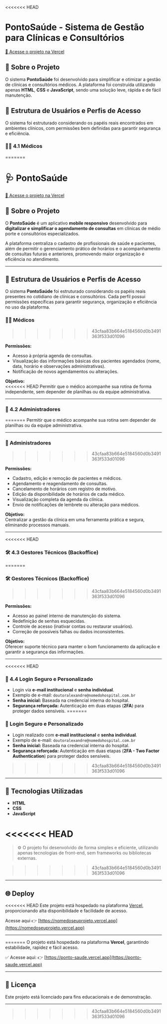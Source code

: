 <<<<<<< HEAD
# PontoSaúde - Sistema de Gestão para Clínicas e Consultórios

[🔗 Acesse o projeto na Vercel](https://nomedoseuprojeto.vercel.app)

## 🧠 Sobre o Projeto

O sistema **PontoSaúde** foi desenvolvido para simplificar e otimizar a gestão de clínicas e consultórios médicos. A plataforma foi construída utilizando apenas **HTML**, **CSS** e **JavaScript**, sendo uma solução leve, rápida e de fácil manutenção.

## 🔐 Estrutura de Usuários e Perfis de Acesso

O sistema foi estruturado considerando os papéis reais encontrados em ambientes clínicos, com permissões bem definidas para garantir segurança e eficiência.

### 👨‍⚕️ 4.1 Médicos
=======

# 🩺 PontoSaúde

[🔗 Acesse o projeto na Vercel](https://ponto-saude.vercel.app)

## 📱 Sobre o Projeto

O **PontoSaúde** é um aplicativo **mobile responsivo** desenvolvido para **digitalizar e simplificar o agendamento de consultas** em clínicas de médio porte e consultórios especializados.

A plataforma centraliza o cadastro de profissionais de saúde e pacientes, além de permitir o gerenciamento prático de horários e o acompanhamento de consultas futuras e anteriores, promovendo maior organização e eficiência no atendimento.

---

## 🔐 Estrutura de Usuários e Perfis de Acesso

O sistema **PontoSaúde** foi estruturado considerando os papéis reais presentes no cotidiano de clínicas e consultórios. Cada perfil possui permissões específicas para garantir segurança, organização e eficiência no uso da plataforma.

### 👨‍⚕️ Médicos
>>>>>>> 43cfaa83b664e5184560d0b3491363f533d01096

**Permissões:**
- Acesso à própria agenda de consultas.
- Visualização das informações básicas dos pacientes agendados (nome, data, horário e observações administrativas).
- Notificação de novos agendamentos ou alterações.

**Objetivo:**  
<<<<<<< HEAD
Permitir que o médico acompanhe sua rotina de forma independente, sem depender de planilhas ou da equipe administrativa.

---

### 🏢 4.2 Administradores
=======
Permitir que o médico acompanhe sua rotina sem depender de planilhas ou da equipe administrativa.

---

### 🏢 Administradores
>>>>>>> 43cfaa83b664e5184560d0b3491363f533d01096

**Permissões:**
- Cadastro, edição e remoção de pacientes e médicos.
- Agendamento e reagendamento de consultas.
- Cancelamento de horários com registro de motivo.
- Edição da disponibilidade de horários de cada médico.
- Visualização completa da agenda da clínica.
- Envio de notificações de lembrete ou alteração para médicos.

**Objetivo:**  
Centralizar a gestão da clínica em uma ferramenta prática e segura, eliminando processos manuais.

---

<<<<<<< HEAD
### 🛠️ 4.3 Gestores Técnicos (Backoffice)
=======
### 🛠️ Gestores Técnicos (Backoffice)
>>>>>>> 43cfaa83b664e5184560d0b3491363f533d01096

**Permissões:**
- Acesso ao painel interno de manutenção do sistema.
- Redefinição de senhas esquecidas.
- Controle de acesso (inativar contas ou restaurar usuários).
- Correção de possíveis falhas ou dados inconsistentes.

**Objetivo:**  
Oferecer suporte técnico para manter o bom funcionamento da aplicação e garantir a segurança das informações.

---

<<<<<<< HEAD
### 🔐 4.4 Login Seguro e Personalizado

- Login via **e-mail institucional** e **senha individual**.
- Exemplo de e-mail: `doutoralexandre@nomedohospital.com.br`
- **Senha inicial:** Baseada na credencial interna do hospital.
- **Segurança reforçada:** Autenticação em duas etapas (**2FA**) para proteger dados sensíveis.
=======
### 🔐 Login Seguro e Personalizado

- Login realizado com **e-mail institucional** e **senha individual**.
- Exemplo de e-mail: `doutoralexandre@nomedohospital.com.br`
- **Senha inicial:** Baseada na credencial interna do hospital.
- **Segurança reforçada:** Autenticação em duas etapas (**2FA - Two Factor Authentication**) para proteger dados sensíveis.
>>>>>>> 43cfaa83b664e5184560d0b3491363f533d01096

---

## 🚀 Tecnologias Utilizadas

- **HTML**
- **CSS**
- **JavaScript**

<<<<<<< HEAD
=======
> ⚙️ O projeto foi desenvolvido de forma simples e eficiente, utilizando apenas tecnologias de front-end, sem frameworks ou bibliotecas externas.

>>>>>>> 43cfaa83b664e5184560d0b3491363f533d01096
---

## 🌐 Deploy

<<<<<<< HEAD
Este projeto está hospedado na plataforma [Vercel](https://vercel.com), proporcionando alta disponibilidade e facilidade de acesso.

Acesse aqui 👉 [https://nomedoseuprojeto.vercel.app](https://nomedoseuprojeto.vercel.app)

---
=======
O projeto está hospedado na plataforma **Vercel**, garantindo estabilidade, rapidez e fácil acesso.

✅ Acesse aqui: 👉 [https://ponto-saude.vercel.app](https://ponto-saude.vercel.app)

---

## 📄 Licença

Este projeto está licenciado para fins educacionais e de demonstração.

---
>>>>>>> 43cfaa83b664e5184560d0b3491363f533d01096
